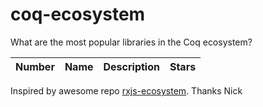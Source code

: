 
# coq-ecosystem
What are the most popular libraries in the Coq ecosystem?

| Number    | Name     | Description       | Stars |
| :-------: | -------- | ----------------- | ------|


Inspired by awesome repo [rxjs-ecosystem](https://github.com/Widdershin/rxjs-ecosystem). Thanks Nick
